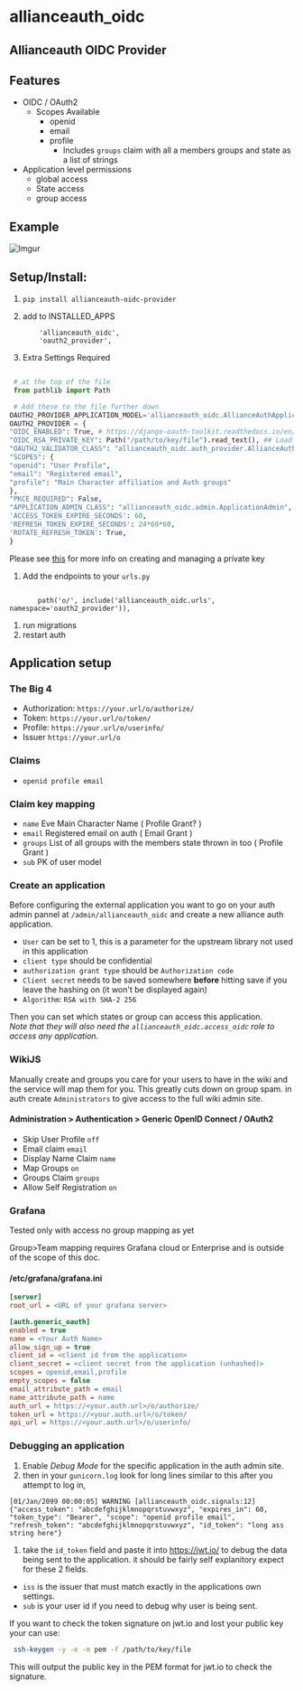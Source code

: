 # allianceauth_oidc

## Allianceauth OIDC Provider

## Features

- OIDC / OAuth2
  - Scopes Available
    - openid
    - email
    - profile
      - Includes `groups` claim with all a members groups and state as a list of strings
- Application level permissions
  - global access
  - State access
  - group access

## Example

![Imgur](https://i.imgur.com/gcrFcRL.png)

## Setup/Install:

1. `pip install allianceauth-oidc-provider`
1. add to INSTALLED_APPS

   ```
       'allianceauth_oidc',
       'oauth2_provider',
   ```

1. Extra Settings Required

```python

 # at the top of the file
 from pathlib import Path

 # Add these to the file further down
OAUTH2_PROVIDER_APPLICATION_MODEL='allianceauth_oidc.AllianceAuthApplication'
OAUTH2_PROVIDER = {
"OIDC_ENABLED": True, # https://django-oauth-toolkit.readthedocs.io/en/stable/oidc.html#creating-rsa-private-key
"OIDC_RSA_PRIVATE_KEY": Path("/path/to/key/file").read_text(), ## Load your private key
"OAUTH2_VALIDATOR_CLASS": "allianceauth_oidc.auth_provider.AllianceAuthOAuth2Validator",
"SCOPES": {
"openid": "User Profile",
"email": "Registered email",
"profile": "Main Character affiliation and Auth groups"
},
"PKCE_REQUIRED": False,
"APPLICATION_ADMIN_CLASS": "allianceauth_oidc.admin.ApplicationAdmin",
'ACCESS_TOKEN_EXPIRE_SECONDS': 60,
'REFRESH_TOKEN_EXPIRE_SECONDS': 24*60*60,
'ROTATE_REFRESH_TOKEN': True,
}
```

Please see [this](https://django-oauth-toolkit.readthedocs.io/en/stable/oidc.html#creating-rsa-private-key) for more info on creating and managing a private key

1. Add the endpoints to your `urls.py`

```

       path('o/', include('allianceauth_oidc.urls', namespace='oauth2_provider')),

```

1. run migrations
1. restart auth

## Application setup

### The Big 4

- Authorization: `https://your.url/o/authorize/`
- Token: `https://your.url/o/token/`
- Profile: `https://your.url/o/userinfo/`
- Issuer `https://your.url/o`

### Claims

- `openid profile email`

### Claim key mapping

- `name` Eve Main Character Name ( Profile Grant? )
- `email` Registered email on auth ( Email Grant )
- `groups` List of all groups with the members state thrown in too ( Profile Grant )
- `sub` PK of user model

### Create an application

Before configuring the external application you want to go on your auth admin pannel at `/admin/allianceauth_oidc` and create a new alliance auth application.

- `User` can be set to 1, this is a parameter for the upstream library not used in this application
- `client type` should be confidential
- `authorization grant type` should be `Authorization code`
- `Client secret` needs to be saved somewhere **before** hitting save if you leave the hashing on (it won't be displayed again)
- `Algorithm`: `RSA with SHA-2 256`

Then you can set which states or group can access this application. \
*Note that they will also need the `allianceauth_oidc.access_oidc` role to access any application.*

### WikiJS

Manually create and groups you care for your users to have in the wiki and the service will map them for you. This greatly cuts down on group spam.
in auth create `Administrators` to give access to the full wiki admin site.

#### Administration > Authentication > Generic OpenID Connect / OAuth2

- Skip User Profile `off`
- Email claim `email`
- Display Name Claim `name`
- Map Groups `on`
- Groups Claim `groups`
- Allow Self Registration `on`

### Grafana

Tested only with access no group mapping as yet

Group>Team mapping requires Grafana cloud or Enterprise and is outside of the scope of this doc.

#### /etc/grafana/grafana.ini

```ini
[server]
root_url = <URL of your grafana server>

[auth.generic_oauth]
enabled = true
name = <Your Auth Name>
allow_sign_up = true
client_id = <client id from the application>
client_secret = <client secret from the application (unhashed)>
scopes = openid,email,profile
empty_scopes = false
email_attribute_path = email
name_attribute_path = name
auth_url = https://<your.auth.url>/o/authorize/
token_url = https://<your.auth.url>/o/token/
api_url = https://<your.auth.url>/o/userinfo/
```

### Debugging an application

1.  Enable _Debug Mode_ for the specific application in the auth admin site.
1.  then in your `gunicorn.log` look for long lines similar to this after you attempt to log in,

```
[01/Jan/2099 00:00:05] WARNING [allianceauth_oidc.signals:12] {"access_token": "abcdefghijklmnopqrstuvwxyz", "expires_in": 60, "token_type": "Bearer", "scope": "openid profile email", "refresh_token": "abcdefghijklmnopqrstuvwxyz", "id_token": "long ass string here"}
```

1.  take the `id_token` field and paste it into https://jwt.io/ to debug the data being sent to the application. it should be fairly self explanitory expect for these 2 fields.

- `iss` is the issuer that must match exactly in the applications own settings.
- `sub` is your user id if you need to debug why user is being sent.

If you want to check the token signature on jwt.io and lost your public key your can use:
```sh
 ssh-keygen -y -e -m pem -f /path/to/key/file
```
This will output the public key in the PEM format for jwt.io to check the signature.
